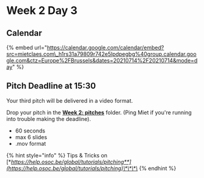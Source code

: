 # Week 2 Day 3

## Calendar

{% embed url="https://calendar.google.com/calendar/embed?src=mietclaes.com\_h1rs31a79809r742e5lpdpegbg%40group.calendar.google.com&ctz=Europe%2FBrussels&dates=20210714%2F20210714&mode=day" %}

## Pitch Deadline at 15:30

Your third pitch will be delivered in a video format.

Drop your pitch in the [**Week 2: pitches**](https://drive.google.com/drive/folders/1L_OB3MULf_UiorCBZ-LwpKdAHaCTBSxH?usp=sharing) folder. \(Ping Miet if you're running into trouble making the deadline\).

* 60 seconds
* max 6 slides
* .mov format

{% hint style="info" %}
Tips & Tricks on [**https://help.osoc.be/global/tutorials/pitching**](https://help.osoc.be/global/tutorials/pitching)\*\*\*\*
{% endhint %}



